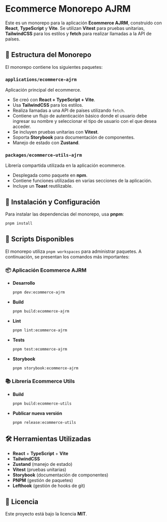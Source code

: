 # Ecommerce Monorepo AJRM

Este es un monorepo para la aplicación **Ecommerce AJRM**, construido con **React**, **TypeScript** y **Vite**. Se utilizan **Vitest** para pruebas unitarias, **TailwindCSS** para los estilos y **fetch** para realizar llamadas a la API de países.

## 📁 Estructura del Monorepo

El monorepo contiene los siguientes paquetes:

### `applications/ecommerce-ajrm`

Aplicación principal del ecommerce.

- Se creó con **React + TypeScript + Vite**.
- Usa **TailwindCSS** para los estilos.
- Realiza llamadas a una API de países utilizando `fetch`.
- Contiene un flujo de autenticación básico donde el usuario debe ingresar su nombre y seleccionar el tipo de usuario con el que desea acceder.
- Se incluyen pruebas unitarias con **Vitest**.
- Soporta **Storybook** para documentación de componentes.
- Manejo de estado con **Zustand**.

### `packages/ecommerce-utils-ajrm`

Librería compartida utilizada en la aplicación ecommerce.

- Desplegada como paquete en **npm**.
- Contiene funciones utilizadas en varias secciones de la aplicación.
- Incluye un **Toast** reutilizable.

## 🚀 Instalación y Configuración

Para instalar las dependencias del monorepo, usa **pnpm**:

```sh
pnpm install
```

## 📜 Scripts Disponibles

El monorepo utiliza `pnpm workspaces` para administrar paquetes. A continuación, se presentan los comandos más importantes:

### 📦 Aplicación Ecommerce AJRM

- **Desarrollo**
  ```sh
  pnpm dev:ecommerce-ajrm
  ```
- **Build**
  ```sh
  pnpm build:ecommerce-ajrm
  ```
- **Lint**
  ```sh
  pnpm lint:ecommerce-ajrm
  ```
- **Tests**
  ```sh
  pnpm test:ecommerce-ajrm
  ```
- **Storybook**
  ```sh
  pnpm storybook:ecommerce-ajrm
  ```

### 📚 Librería Ecommerce Utils

- **Build**
  ```sh
  pnpm build:ecommerce-utils
  ```
- **Publicar nueva versión**
  ```sh
  pnpm release:ecommerce-utils
  ```

## 🛠 Herramientas Utilizadas

- **React** + **TypeScript** + **Vite**
- **TailwindCSS**
- **Zustand** (manejo de estado)
- **Vitest** (pruebas unitarias)
- **Storybook** (documentación de componentes)
- **PNPM** (gestión de paquetes)
- **Lefthook** (gestión de hooks de git)

## 📄 Licencia

Este proyecto está bajo la licencia **MIT**.

